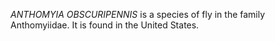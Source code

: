_ANTHOMYIA OBSCURIPENNIS_ is a species of fly in the family Anthomyiidae. It is found in the United States.
